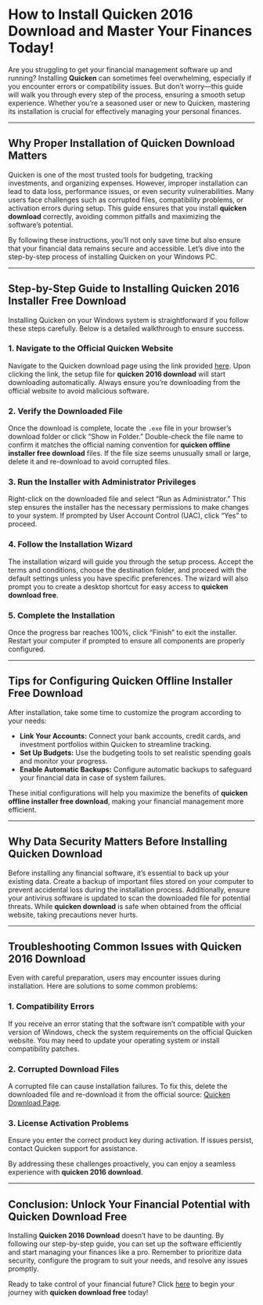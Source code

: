 # How to Install **Quicken 2016 Download** and Master Your Finances Today!

Are you struggling to get your financial management software up and running? Installing **Quicken** can sometimes feel overwhelming, especially if you encounter errors or compatibility issues. But don’t worry—this guide will walk you through every step of the process, ensuring a smooth setup experience. Whether you’re a seasoned user or new to Quicken, mastering its installation is crucial for effectively managing your personal finances.

---

## Why Proper Installation of **Quicken Download** Matters

Quicken is one of the most trusted tools for budgeting, tracking investments, and organizing expenses. However, improper installation can lead to data loss, performance issues, or even security vulnerabilities. Many users face challenges such as corrupted files, compatibility problems, or activation errors during setup. This guide ensures that you install **quicken download** correctly, avoiding common pitfalls and maximizing the software’s potential.

By following these instructions, you’ll not only save time but also ensure that your financial data remains secure and accessible. Let’s dive into the step-by-step process of installing Quicken on your Windows PC.

---

## Step-by-Step Guide to Installing **Quicken 2016 Installer Free Download**

Installing Quicken on your Windows system is straightforward if you follow these steps carefully. Below is a detailed walkthrough to ensure success.

### 1. Navigate to the Official Quicken Website
Navigate to the Quicken download page using the link provided [here](https://quicken.com/download). Upon clicking the link, the setup file for **quicken 2016 download** will start downloading automatically. Always ensure you’re downloading from the official website to avoid malicious software.

### 2. Verify the Downloaded File
Once the download is complete, locate the `.exe` file in your browser’s download folder or click “Show in Folder.” Double-check the file name to confirm it matches the official naming convention for **quicken offline installer free download** files. If the file size seems unusually small or large, delete it and re-download to avoid corrupted files.

### 3. Run the Installer with Administrator Privileges
Right-click on the downloaded file and select “Run as Administrator.” This step ensures the installer has the necessary permissions to make changes to your system. If prompted by User Account Control (UAC), click “Yes” to proceed.

### 4. Follow the Installation Wizard
The installation wizard will guide you through the setup process. Accept the terms and conditions, choose the destination folder, and proceed with the default settings unless you have specific preferences. The wizard will also prompt you to create a desktop shortcut for easy access to **quicken download free**.

### 5. Complete the Installation
Once the progress bar reaches 100%, click “Finish” to exit the installer. Restart your computer if prompted to ensure all components are properly configured.

---

## Tips for Configuring **Quicken Offline Installer Free Download**

After installation, take some time to customize the program according to your needs:

- **Link Your Accounts:** Connect your bank accounts, credit cards, and investment portfolios within Quicken to streamline tracking.
- **Set Up Budgets:** Use the budgeting tools to set realistic spending goals and monitor your progress.
- **Enable Automatic Backups:** Configure automatic backups to safeguard your financial data in case of system failures.

These initial configurations will help you maximize the benefits of **quicken offline installer free download**, making your financial management more efficient.

---

## Why Data Security Matters Before Installing **Quicken Download**

Before installing any financial software, it’s essential to back up your existing data. Create a backup of important files stored on your computer to prevent accidental loss during the installation process. Additionally, ensure your antivirus software is updated to scan the downloaded file for potential threats. While **quicken download** is safe when obtained from the official website, taking precautions never hurts.

---

## Troubleshooting Common Issues with **Quicken 2016 Download**

Even with careful preparation, users may encounter issues during installation. Here are solutions to some common problems:

### 1. Compatibility Errors
If you receive an error stating that the software isn’t compatible with your version of Windows, check the system requirements on the official Quicken website. You may need to update your operating system or install compatibility patches.

### 2. Corrupted Download Files
A corrupted file can cause installation failures. To fix this, delete the downloaded file and re-download it from the official source: [Quicken Download Page](https://quicken.com/download).

### 3. License Activation Problems
Ensure you enter the correct product key during activation. If issues persist, contact Quicken support for assistance.

By addressing these challenges proactively, you can enjoy a seamless experience with **quicken 2016 download**.

---

## Conclusion: Unlock Your Financial Potential with **Quicken Download Free**

Installing **Quicken 2016 Download** doesn’t have to be daunting. By following our step-by-step guide, you can set up the software efficiently and start managing your finances like a pro. Remember to prioritize data security, configure the program to suit your needs, and resolve any issues promptly.

Ready to take control of your financial future? Click [here](https://quicken.com/download) to begin your journey with **quicken download free** today!

